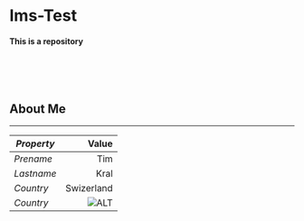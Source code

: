 # Ims-Test

#### This is a repository

<br>
<br>
<br>

## **About Me**
<hr>

| *Property* | Value       |
|----------|------------:|
| *Prename*  | Tim         |
| *Lastname* | Kral        |
| *Country*  | Swizerland  |
| *Country*  | ![ALT](https://icons.veryicon.com/32/Flag/European%20Flags/Switzerland%20flag.png) |

